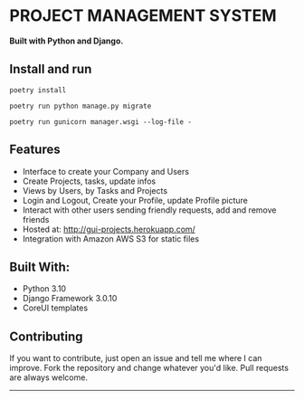 # PROJECT MANAGEMENT SYSTEM

**Built with Python and Django.**

## Install and run

`poetry install`

`poetry run python manage.py migrate`

`poetry run gunicorn manager.wsgi --log-file -`

## Features

- Interface to create your Company and Users
- Create Projects, tasks, update infos
- Views by Users, by Tasks and Projects
- Login and Logout, Create your Profile, update Profile picture
- Interact with other users sending friendly requests, add and remove friends
- Hosted at: http://gui-projects.herokuapp.com/
- Integration with Amazon AWS S3 for static files

## Built With:

- Python 3.10
- Django Framework 3.0.10
- CoreUI templates

## Contributing

If you want to contribute, just open an issue and tell me where I can improve.
Fork the repository and change whatever you'd like.
Pull requests are always welcome.

---
